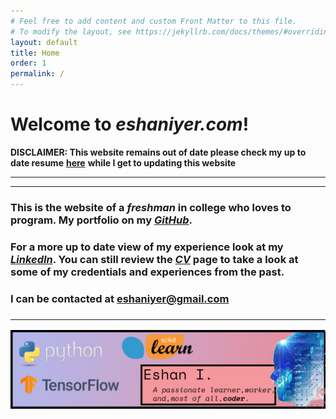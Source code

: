 ```yaml
---
# Feel free to add content and custom Front Matter to this file.
# To modify the layout, see https://jekyllrb.com/docs/themes/#overriding-theme-defaults
layout: default
title: Home
order: 1
permalink: /
---            
```

# **Welcome to *eshaniyer.com*!**

**DISCLAIMER: This website remains out of date please check my up to date resume** [**here**](/assets/resume-full.pdf) **while I get to updating this website**

---

<hr>

### This is the website of a ***freshman*** in college who loves to program. My portfolio on my <a href="https://www.github.com/Nazchanel" target="_blank"><b><i>GitHub</i></b></a>.

### For a more up to date view of my experience look at my [***LinkedIn***](https://linkedin.com/in/eshaniyer). You can still review the [***CV***](/cv/) page to take a look at some of my credentials and experiences from the past.


<h3>I can be contacted at <a href="mailto:eshaniyer&#64;gmail.com">eshaniyer&#64;gmail.com</a><h3>
<hr>

![](assets/banner.png)
